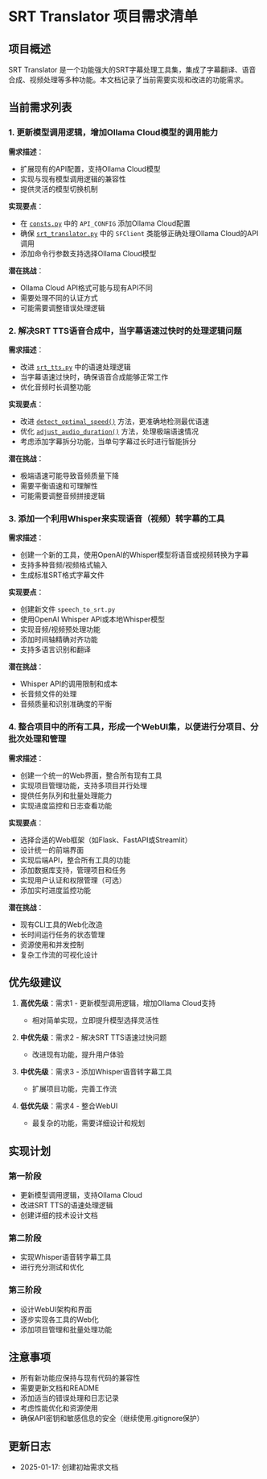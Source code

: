 # SRT Translator 项目需求清单

## 项目概述
SRT Translator 是一个功能强大的SRT字幕处理工具集，集成了字幕翻译、语音合成、视频处理等多种功能。本文档记录了当前需要实现和改进的功能需求。

## 当前需求列表

### 1. 更新模型调用逻辑，增加Ollama Cloud模型的调用能力

**需求描述**：
- 扩展现有的API配置，支持Ollama Cloud模型
- 实现与现有模型调用逻辑的兼容性
- 提供灵活的模型切换机制

**实现要点**：
- 在 [`consts.py`](e:/project/srt-translator/consts.py:1) 中的 `API_CONFIG` 添加Ollama Cloud配置
- 确保 [`srt_translator.py`](e:/project/srt-translator/srt_translator.py:1) 中的 `SFClient` 类能够正确处理Ollama Cloud的API调用
- 添加命令行参数支持选择Ollama Cloud模型

**潜在挑战**：
- Ollama Cloud API格式可能与现有API不同
- 需要处理不同的认证方式
- 可能需要调整错误处理逻辑

### 2. 解决SRT TTS语音合成中，当字幕语速过快时的处理逻辑问题

**需求描述**：
- 改进 [`srt_tts.py`](e:/project/srt-translator/srt_tts.py:1) 中的语速处理逻辑
- 当字幕语速过快时，确保语音合成能够正常工作
- 优化音频时长调整功能

**实现要点**：
- 改进 [`detect_optimal_speed()`](e:/project/srt-translator/srt_tts.py:132) 方法，更准确地检测最优语速
- 优化 [`adjust_audio_duration()`](e:/project/srt-translator/srt_tts.py:315) 方法，处理极端语速情况
- 考虑添加字幕拆分功能，当单句字幕过长时进行智能拆分

**潜在挑战**：
- 极端语速可能导致音频质量下降
- 需要平衡语速和可理解性
- 可能需要调整音频拼接逻辑

### 3. 添加一个利用Whisper来实现语音（视频）转字幕的工具

**需求描述**：
- 创建一个新的工具，使用OpenAI的Whisper模型将语音或视频转换为字幕
- 支持多种音频/视频格式输入
- 生成标准SRT格式字幕文件

**实现要点**：
- 创建新文件 `speech_to_srt.py`
- 使用OpenAI Whisper API或本地Whisper模型
- 实现音频/视频预处理功能
- 添加时间轴精确对齐功能
- 支持多语言识别和翻译

**潜在挑战**：
- Whisper API的调用限制和成本
- 长音频文件的处理
- 音频质量和识别准确度的平衡

### 4. 整合项目中的所有工具，形成一个WebUI集，以便进行分项目、分批次处理和管理

**需求描述**：
- 创建一个统一的Web界面，整合所有现有工具
- 实现项目管理功能，支持多项目并行处理
- 提供任务队列和批量处理能力
- 实现进度监控和日志查看功能

**实现要点**：
- 选择合适的Web框架（如Flask、FastAPI或Streamlit）
- 设计统一的前端界面
- 实现后端API，整合所有工具的功能
- 添加数据库支持，管理项目和任务
- 实现用户认证和权限管理（可选）
- 添加实时进度监控功能

**潜在挑战**：
- 现有CLI工具的Web化改造
- 长时间运行任务的状态管理
- 资源使用和并发控制
- 复杂工作流的可视化设计

## 优先级建议

1. **高优先级**：需求1 - 更新模型调用逻辑，增加Ollama Cloud支持
   - 相对简单实现，立即提升模型选择灵活性

2. **中优先级**：需求2 - 解决SRT TTS语速过快问题
   - 改进现有功能，提升用户体验

3. **中优先级**：需求3 - 添加Whisper语音转字幕工具
   - 扩展项目功能，完善工作流

4. **低优先级**：需求4 - 整合WebUI
   - 最复杂的功能，需要详细设计和规划

## 实现计划

### 第一阶段
- 更新模型调用逻辑，支持Ollama Cloud
- 改进SRT TTS的语速处理逻辑
- 创建详细的技术设计文档

### 第二阶段
- 实现Whisper语音转字幕工具
- 进行充分测试和优化

### 第三阶段
- 设计WebUI架构和界面
- 逐步实现各工具的Web化
- 添加项目管理和批量处理功能

## 注意事项

- 所有新功能应保持与现有代码的兼容性
- 需要更新文档和README
- 添加适当的错误处理和日志记录
- 考虑性能优化和资源使用
- 确保API密钥和敏感信息的安全（继续使用.gitignore保护）

## 更新日志

- 2025-01-17: 创建初始需求文档